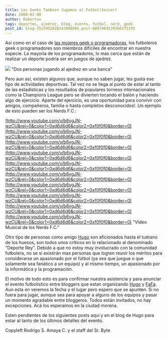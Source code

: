 ```yaml
---
title: Los Geeks Tambien Jugamos al Futbol(Soccer)
date: 2008-02-08
author: Robertux
tags: deportes, ajedrez, blog, evento, futbol, nerd, geek
post_id: blog-3515952828243908885.post-8897404539260371293
---
```


Así como en el caso de [las mujeres geek o programadoras](http://srbyte.blogspot.com/2008/02/existen-las-mujeres-geek-o.html), los futboleros geek o programadores son miembros difíciles de encontrar en nuestra especie. La mayoría de los programadores, lo mas cerca que están de realizar un deporte podría ser en juegos de ajedrez.

[![](http://bp1.blogger.com/_jH77WNrMVRA/R60ov-__NPI/AAAAAAAAAgw/r_iPqKtQkDw/s320/45275929_264e85eb60.jpg)](http://bp1.blogger.com/_jH77WNrMVRA/R60ov-__NPI/AAAAAAAAAgw/r_iPqKtQkDw/s1600-h/45275929_264e85eb60.jpg)
"Dos personas jugando al ajedrez en una
banca"

Pero aun así, existen algunos que, aunque no saben jugar, les gusta ese tipo de actividades deportivas. Tal vez no se llega al punto de estar al tanto de las estadísticas y los resultados de populares torneos internacionales como la Champions League pero se divierten tocando el balón y haciendo algo de ejercicio. Aparte del ejercicio, es una oportunidad para convivir con amigos, compañeros, familia o hasta completos desconocidos!. Un ejemplo de esto pueden ser los Nerds F.C.:

[http://www.youtube.com/v/b6vgJN-wzCU&rel=0&color1=0xd6d6d6&color2=0xf0f0f0&border=0](http://www.youtube.com/v/b6vgJN-wzCU&rel=0&color1=0xd6d6d6&color2=0xf0f0f0&border=0) [http://www.youtube.com/v/b6vgJN-wzCU&rel=0&color1=0xd6d6d6&color2=0xf0f0f0&border=0](http://www.youtube.com/v/b6vgJN-wzCU&rel=0&color1=0xd6d6d6&color2=0xf0f0f0&border=0) [http://www.youtube.com/v/b6vgJN-wzCU&rel=0&color1=0xd6d6d6&color2=0xf0f0f0&border=0](http://www.youtube.com/v/b6vgJN-wzCU&rel=0&color1=0xd6d6d6&color2=0xf0f0f0&border=0) [http://www.youtube.com/v/b6vgJN-wzCU&rel=0&color1=0xd6d6d6&color2=0xf0f0f0&border=0](http://www.youtube.com/v/b6vgJN-wzCU&rel=0&color1=0xd6d6d6&color2=0xf0f0f0&border=0) [http://www.youtube.com/v/b6vgJN-wzCU&rel=0&color1=0xd6d6d6&color2=0xf0f0f0&border=0](http://www.youtube.com/v/b6vgJN-wzCU&rel=0&color1=0xd6d6d6&color2=0xf0f0f0&border=0)
"Vídeo Musical de los Nerds F.C."

Otro tipo de personas como amigo [Hugo](http://hugolfutbolymas.blogspot.com/) son aficionados hasta el tuétano de los huesos, son todos unos críticos en lo relacionado al denominado "Deporte Rey". Debido a que no estoy muy involucrado con la comunidad futbolera, no se si existirán mas personas que logren reunir los méritos para considerarse un apasionado por el fútbol (ya sea que juegue o que solamente sea fanático a un equipo) y al mismo tiempo, un apasionado por la informática y la programación.

El motivo de todo esto es para confirmar nuestra asistencia y para anunciar el evento futbolístico entre bloggers que estan organizando [Hugo](http://www.blogger.com/profile/09732801508756249569) y [FaFa](http://www.blogger.com/profile/07480442035448216247). Aun esta en veremos la fecha y el lugar pero espero que se apunten. Si no fuera para jugar, aunque sea para apoyar a alguno de los equipos y pasar un momento agradable entre bloggeros. Todos están invitados, no hay excepciones. Acá los esperamos en la ciudad morena.

Esten pendientes de los siguientes posts aquí y en el blog de Hugo para estar al tanto de los últimos detalles del evento.

Copyleft Rodrigo S. Amaya C. y el staff del Sr. Byte